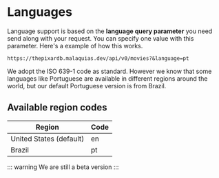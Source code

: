 # Languages

Language support is based on the **language query parameter** you need send along with your request. You can specify one value with this parameter. Here's a example of how this works.

```
https://thepixardb.malaquias.dev/api/v0/movies?&language=pt
```

We adopt the ISO 639-1 code as standard. However we know that some languages like Portuguese are available in different regions around the world, but our default Portuguese version is from Brazil.

## Available region codes

| Region                  | Code |
| ----------------------- | ---- |
| United States (default) | en   |
| Brazil                  | pt   |

::: warning
We are still a beta version
:::
